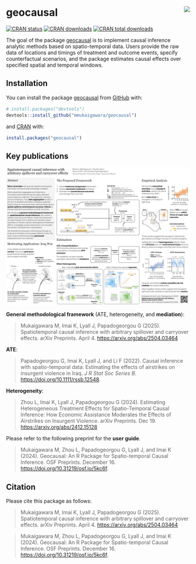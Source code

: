 
<!-- README.md is generated from README.Rmd. Please edit that file -->

# geocausal <a href="https://github.com/mmukaigawara/geocausal"><img src="inst/figure/logo.png" align="right" height="200" /></a>

<!-- badges: start -->

[![CRAN
status](https://www.r-pkg.org/badges/version/geocausal)](https://CRAN.R-project.org/package=geocausal)
[![CRAN
downloads](https://cranlogs.r-pkg.org/badges/geocausal)](https://cran.r-project.org/package=geocausal)
[![CRAN total
downloads](https://cranlogs.r-pkg.org/badges/grand-total/geocausal)](https://cran.r-project.org/package=geocausal)
<!-- badges: end -->

The goal of the package
[geocausal](https://github.com/mmukaigawara/geocausal) is to implement
causal inference analytic methods based on spatio-temporal data. Users
provide the raw data of locations and timings of treatment and outcome
events, specify counterfactual scenarios, and the package estimates
causal effects over specified spatial and temporal windows.

## Installation

You can install the package
[geocausal](https://github.com/mmukaigawara/geocausal) from
[GitHub](https://github.com/mmukaigawara/geocausal) with:

``` r
# install.packages("devtools")
devtools::install_github("mmukaigawara/geocausal")
```

and [CRAN](https://cran.r-project.org/package=geocausal) with:

``` r
install.packages("geocausal")
```

## Key publications

<div style="text-align: center;">

<a href="https://github.com/mmukaigawara/geocausal">
<img src="inst/figure/poster.png" style="max-width: 100%; height: auto;" height="200" />
</a>

</div>

**General methodological framework** (ATE, heterogeneity, and
**mediation**):

> Mukaigawara M, Imai K, Lyall J, Papadogeorgou G (2025). Spatiotemporal
> causal inference with arbitrary spillover and carryover effects. arXiv
> Preprints. April 4. <https://arxiv.org/abs/2504.03464>

**ATE**:

> Papadogeorgou G, Imai K, Lyall J, and Li F (2022). Causal inference
> with spatio-temporal data: Estimating the effects of airstrikes on
> insurgent violence in Iraq. *J R Stat Soc Series B.*
> <https://doi.org/10.1111/rssb.12548>.

**Heterogeneity**:

> Zhou L, Imai K, Lyall J, Papadogeorgou G (2024). Estimating
> Heterogeneous Treatment Effects for Spatio-Temporal Causal Inference:
> How Economic Assistance Moderates the Effects of Airstrikes on
> Insurgent Violence. arXiv Preprints. Dec 19.
> <https://arxiv.org/abs/2412.15128>

Please refer to the following preprint for the **user guide**.

> Mukaigawara M, Zhou L, Papadogeorgou G, Lyall J, and Imai K (2024).
> Geocausal: An R Package for Spatio-temporal Causal Inference. OSF
> Preprints. December 16. <https://doi.org/10.31219/osf.io/5kc6f>.

## Citation

Please cite this package as follows:

> Mukaigawara M, Imai K, Lyall J, Papadogeorgou G (2025). Spatiotemporal
> causal inference with arbitrary spillover and carryover effects. arXiv
> Preprints. April 4. <https://arxiv.org/abs/2504.03464>

> Mukaigawara M, Zhou L, Papadogeorgou G, Lyall J, and Imai K (2024).
> Geocausal: An R Package for Spatio-temporal Causal Inference. OSF
> Preprints. December 16. <https://doi.org/10.31219/osf.io/5kc6f>.
